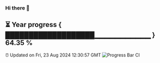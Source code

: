 ### Hi there 👋
⏳ Year progress { ███████████████████▁▁▁▁▁▁▁▁▁▁▁ } 64.35 %
---
⏰ Updated on Fri, 23 Aug 2024 12:30:57 GMT
![Progress Bar CI](https://github.com/liununu/liununu/workflows/Progress%20Bar%20CI/badge.svg)
